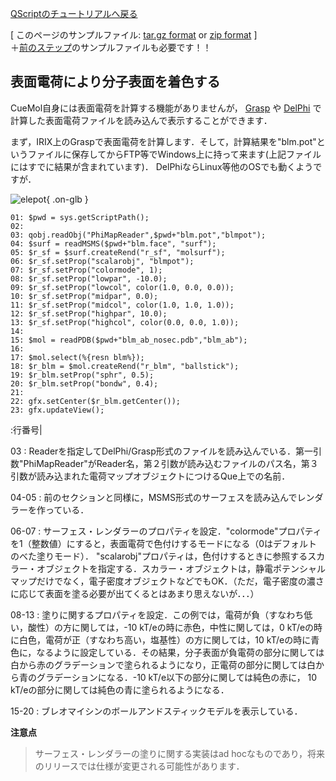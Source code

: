 [QScriptのチュートリアルへ戻る](../../../Documents/QScriptのチュートリアル/)



[
このページのサンプルファイル:
[tar.gz format](http://prdownloads.sourceforge.net/cuemol/qscript-tutorial-elepot1.tar.gz?download) or
[zip format](http://prdownloads.sourceforge.net/cuemol/qscript-tutorial-elepot1.zip?download)
]<br/>
＋[前のステップ](../../../Documents/QScriptのチュートリアル/StepA4)のサンプルファイルも必要です！！

## 表面電荷により分子表面を着色する

CueMol自身には表面電荷を計算する機能がありませんが，
[Grasp](http://honiglab.cpmc.columbia.edu/grasp/)
や
[DelPhi](http://trantor.bioc.columbia.edu/delphi/)
で計算した表面電荷ファイルを読み込んで表示することができます．

まず，IRIX上のGraspで表面電荷を計算します．そして，計算結果を"blm.pot"というファイルに保存してからFTP等でWindows上に持って来ます(上記ファイルにはすでに結果が含まれています)． 
DelPhiならLinux等他のOSでも動くようですが．


![elepot](../../../assets/images/Documents/QScriptのチュートリアル/StepA5/elepot.png){ .on-glb }


```
01: $pwd = sys.getScriptPath();
02: 
03: qobj.readObj("PhiMapReader",$pwd+"blm.pot","blmpot");
04: $surf = readMSMS($pwd+"blm.face", "surf");
05: $r_sf = $surf.createRend("r_sf", "molsurf");
06: $r_sf.setProp("scalarobj", "blmpot");
07: $r_sf.setProp("colormode", 1);
08: $r_sf.setProp("lowpar", -10.0);
09: $r_sf.setProp("lowcol", color(1.0, 0.0, 0.0));
10: $r_sf.setProp("midpar", 0.0);
11: $r_sf.setProp("midcol", color(1.0, 1.0, 1.0));
12: $r_sf.setProp("highpar", 10.0);
13: $r_sf.setProp("highcol", color(0.0, 0.0, 1.0));
14: 
15: $mol = readPDB($pwd+"blm_ab_nosec.pdb","blm_ab");
16: 
17: $mol.select(%{resn blm%});
18: $r_blm = $mol.createRend("r_blm", "ballstick");
19: $r_blm.setProp("sphr", 0.5);
20: $r_blm.setProp("bondw", 0.4);
21: 
22: gfx.setCenter($r_blm.getCenter());
23: gfx.updateView();
```

:行番号|

03
:   Readerを指定してDelPhi/Grasp形式のファイルを読み込んでいる．第一引数"PhiMapReader"がReader名，第２引数が読み込むファイルのパス名，第３引数が読み込まれた電荷マップオブジェクトにつけるQue上での名前．

04-05
:   前のセクションと同様に，MSMS形式のサーフェスを読み込んでレンダラーを作っている．

06-07
:   サーフェス・レンダラーのプロパティを設定．"colormode"プロパティを1（整数値）にすると，表面電荷で色付けするモードになる（0はデフォルトのべた塗りモード）． "scalarobj"プロパティは，色付けするときに参照するスカラー・オブジェクトを指定する．スカラー・オブジェクトは，静電ポテンシャルマップだけでなく，電子密度オブジェクトなどでもOK．（ただ，電子密度の濃さに応じて表面を塗る必要が出てくるとはあまり思えないが．．．）

08-13
:   塗りに関するプロパティを設定．この例では，電荷が負（すなわち低い，酸性）の方に関しては，-10 kT/eの時に赤色，中性に関しては，0 kT/eの時に白色，電荷が正（すなわち高い，塩基性）の方に関しては，10 kT/eの時に青色に，なるように設定している．その結果，分子表面が負電荷の部分に関しては白から赤のグラデーションで塗られるようになり，正電荷の部分に関しては白から青のグラデーションになる．-10 kT/e以下の部分に関しては純色の赤に， 10 kT/eの部分に関しては純色の青に塗られるようになる．

15-20
:   ブレオマイシンのボールアンドスティックモデルを表示している．

**注意点**

>サーフェス・レンダラーの塗りに関する実装はad hocなものであり，将来のリリースでは仕様が変更される可能性があります．